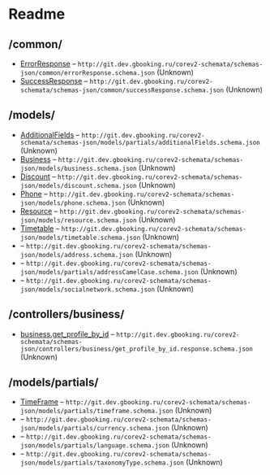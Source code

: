 

 # Readme



## /common/

* [ErrorResponse](./doc//common/errorResponse.schema.md) – `http://git.dev.gbooking.ru/corev2-schemata/schemas-json/common/errorResponse.schema.json` (Unknown)
* [SuccessResponse](./doc//common/successResponse.schema.md) – `http://git.dev.gbooking.ru/corev2-schemata/schemas-json/common/successResponse.schema.json` (Unknown)

## /models/

* [AdditionalFields](./doc//models/additionalField.schema.md) – `http://git.dev.gbooking.ru/corev2-schemata/schemas-json/models/partials/additionalFields.schema.json` (Unknown)
* [Business](./doc//models/business.schema.md) – `http://git.dev.gbooking.ru/corev2-schemata/schemas-json/models/business.schema.json` (Unknown)
* [Discount](./doc//models/discount.schema.md) – `http://git.dev.gbooking.ru/corev2-schemata/schemas-json/models/discount.schema.json` (Unknown)
* [Phone](./doc//models/phone.schema.md) – `http://git.dev.gbooking.ru/corev2-schemata/schemas-json/models/phone.schema.json` (Unknown)
* [Resource](./doc//models/resource.schema.md) – `http://git.dev.gbooking.ru/corev2-schemata/schemas-json/models/resource.schema.json` (Unknown)
* [Timetable](./doc//models/timetable.schema.md) – `http://git.dev.gbooking.ru/corev2-schemata/schemas-json/models/timetable.schema.json` (Unknown)
* [](./doc//models/address.schema.md) – `http://git.dev.gbooking.ru/corev2-schemata/schemas-json/models/address.schema.json` (Unknown)
* [](./doc//models/addressCamelCase.schema.md) – `http://git.dev.gbooking.ru/corev2-schemata/schemas-json/models/partials/addressCamelCase.schema.json` (Unknown)
* [](./doc//models/socialNetwork.schema.md) – `http://git.dev.gbooking.ru/corev2-schemata/schemas-json/models/socialnetwork.schema.json` (Unknown)

## /controllers/business/

* [business.get_profile_by_id](./doc//controllers/business/get_profile_by_id.response.schema.md) – `http://git.dev.gbooking.ru/corev2-schemata/schemas-json/controllers/business/get_profile_by_id.response.schema.json` (Unknown)

## /models/partials/

* [TimeFrame](./doc//models/partials/timeframe.schema.md) – `http://git.dev.gbooking.ru/corev2-schemata/schemas-json/models/partials/timeframe.schema.json` (Unknown)
* [](./doc//models/partials/currency.schema.md) – `http://git.dev.gbooking.ru/corev2-schemata/schemas-json/models/partials/currency.schema.json` (Unknown)
* [](./doc//models/partials/language.schema.md) – `http://git.dev.gbooking.ru/corev2-schemata/schemas-json/models/partials/language.schema.json` (Unknown)
* [](./doc//models/partials/taxonomyType.schema.md) – `http://git.dev.gbooking.ru/corev2-schemata/schemas-json/models/partials/taxonomyType.schema.json` (Unknown)


